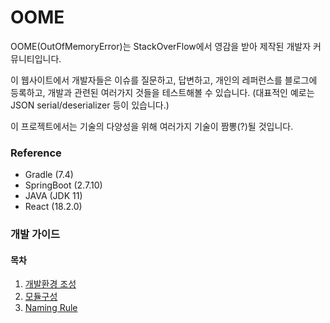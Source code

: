 # OOME
OOME(OutOfMemoryError)는 StackOverFlow에서 영감을 받아 제작된 개발자 커뮤니티입니다.

이 웹사이트에서 개발자들은 이슈를 질문하고, 답변하고, 개인의 레퍼런스를 블로그에 등록하고, 개발과 관련된 여러가지 것들을 테스트해볼 수 있습니다. (대표적인 예로는 JSON serial/deserializer 등이 있습니다.)

이 프로젝트에서는 기술의 다양성을 위해 여러가지 기술이 짬뽕(?)될 것입니다.

### Reference
- Gradle (7.4)
- SpringBoot (2.7.10)
- JAVA (JDK 11)
- React (18.2.0)
### 개발 가이드

#### 목차
1. [개발환경 조성](guide/1-개발환경조성.md)
2. [모듈구성](guide/2-모듈구성.md)
3. [Naming Rule](guide/3-NamingRules.md)